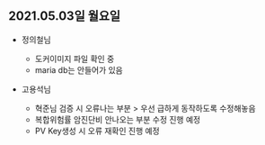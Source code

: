 ## 2021.05.03일 월요일

* 정의철님 
   - 도커이미지 파일 확인 중
   - maria db는 안들어가 있음 
 
* 고용석님 
   -  혁준님 검증 시 오류나는 부분 > 우선 급하게 동작하도록 수정해놓음
   -  복합위험률 암진단비 안나오는 부분 수정 진행 예정
   -  PV Key생성 시 오류 재확인 진행 예정
<!--stackedit_data:
eyJoaXN0b3J5IjpbMTE0OTc0MTEzMiwxNjE4MjQwODg1XX0=
-->